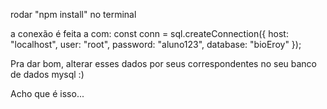 rodar "npm install" no terminal

a conexão é feita a com:
const conn = sql.createConnection({
    host: "localhost",
    user: "root",
    password: "aluno123",
    database: "bioEroy"
});

Pra dar bom, alterar esses dados por seus correspondentes no seu banco de dados mysql :)

Acho que é isso...
